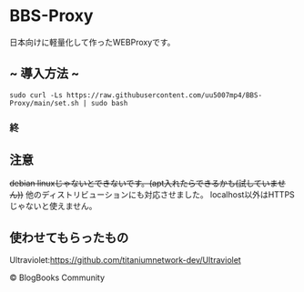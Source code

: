 # BBS-Proxy
日本向けに軽量化して作ったWEBProxyです。
## ~ 導入方法 ~
```sudo curl -Ls https://raw.githubusercontent.com/uu5007mp4/BBS-Proxy/main/set.sh | sudo bash```
### 終
## 注意
~~debian linuxじゃないとできないです。(apt入れたらできるかも(試していません))~~
他のディストリビューションにも対応させました。
localhost以外はHTTPSじゃないと使えません。
## 使わせてもらったもの
Ultraviolet:https://github.com/titaniumnetwork-dev/Ultraviolet

© BlogBooks Community
